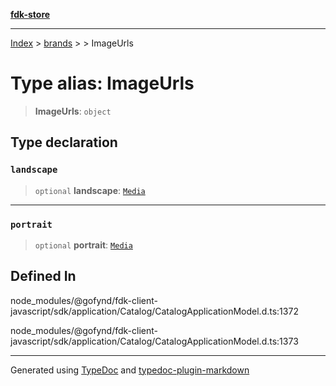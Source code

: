 [**fdk-store**](../../../README.md)
***

[Index](../../../API.md) > [brands](../../README.md) > [<internal>](../README.md) > ImageUrls

# Type alias: ImageUrls

> **ImageUrls**: `object`

## Type declaration

### `landscape`

> `optional` **landscape**: [`Media`](type-alias.Media.md)

***

### `portrait`

> `optional` **portrait**: [`Media`](type-alias.Media.md)

## Defined In

node\_modules/@gofynd/fdk-client-javascript/sdk/application/Catalog/CatalogApplicationModel.d.ts:1372

node\_modules/@gofynd/fdk-client-javascript/sdk/application/Catalog/CatalogApplicationModel.d.ts:1373

***
Generated using [TypeDoc](https://typedoc.org/) and [typedoc-plugin-markdown](https://www.npmjs.com/package/typedoc-plugin-markdown)
